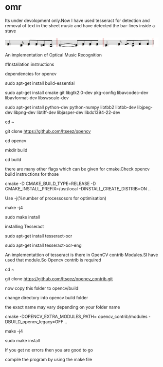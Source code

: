 # omr
Its under devolopment only.Now I have used tesseract for detection and removal of text in the sheet music and have detected the bar-lines inside a stave

![alt tag](https://github.com/Jeevantk/omr/blob/master/bars.jpg?raw=true)

An implementation of Optical Music Recognition

#Installation instructions

dependencies for opencv

sudo apt-get install build-essential

sudo apt-get install cmake git libgtk2.0-dev pkg-config libavcodec-dev libavformat-dev libswscale-dev

sudo apt-get install python-dev python-numpy libtbb2 libtbb-dev libjpeg-dev libpng-dev libtiff-dev libjasper-dev
libdc1394-22-dev

cd ~

git clone https://github.com/Itseez/opencv

cd opencv

mkdir build

cd build

there are many other flags which can be given for cmake.Check opencv build instructions for those

cmake -D CMAKE_BUILD_TYPE=RELEASE -D CMAKE_INSTALL_PREFIX=/usr/local -DINSTALL_CREATE_DISTRIB=ON ..

Use -j(%number of processosors for optimisation)

make -j4 

sudo make install

installing Tesseract

sudo apt-get install tesseract-ocr

sudo apt-get install tesseract-ocr-eng

An implementattion of tesseract is there in OpenCV contrib Modules.SI have used that module.So Opencv contrib is required

 cd ~
 
 git clone https://github.com/Itseez/opencv_contrib.git
 
 now copy this folder to opencv/build
 
 change directory into opencv build folder
 
 the exact name may vary depending on your folder name
 
 cmake -DOPENCV_EXTRA_MODULES_PATH= opencv_contrib/modules -DBUILD_opencv_legacy=OFF ..
 
 make -j4
 
 sudo make install
 
If you get no errors then you are good to go
 
 compile the program by using the make file
 

